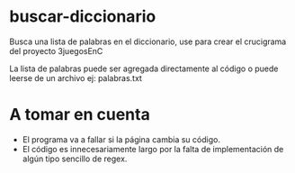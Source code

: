 # buscar-diccionario
Busca una lista de palabras en el diccionario, use para crear el crucigrama del proyecto 3juegosEnC

La lista de palabras puede ser agregada directamente al código o puede leerse de un archivo ej: palabras.txt

# A tomar en cuenta
* El programa va a fallar si la página cambia su código. 
* El código es innecesariamente largo por la falta de implementación de algún tipo sencillo de regex.
